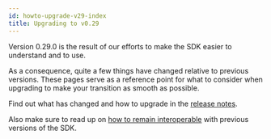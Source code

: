 ```yaml
---
id: howto-upgrade-v29-index
title: Upgrading to v0.29
---
```


Version 0.29.0 is the result of our efforts to make the SDK easier to understand and to use.

As a consequence, quite a few things have changed relative to previous versions.
These pages serve as a reference point for what to consider when upgrading to make your transition as smooth as possible.

Find out what has changed and how to upgrade in the [release notes](https://github.com/KILTprotocol/sdk-js/releases/tag/0.29.0).

Also make sure to read up on [how to remain interoperable](./01_backward_compatibility.md) with previous versions of the SDK.

